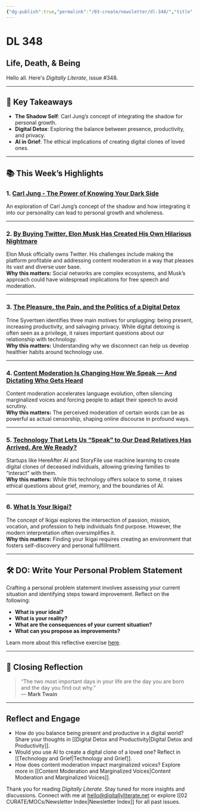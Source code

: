 ```yaml
---
{"dg-publish":true,"permalink":"/03-create/newsletter/dl-348/","title":"Life, Death, & Being","tags":["data","disinformation","futures","identity","privacy","security","social-media"]}
---
```



# DL 348

## Life, Death, & Being

Hello all. Here's _Digitally Literate_, issue #348.

---

## 🔖 Key Takeaways

- **The Shadow Self**: Carl Jung’s concept of integrating the shadow for personal growth.  
- **Digital Detox**: Exploring the balance between presence, productivity, and privacy.  
- **AI in Grief**: The ethical implications of creating digital clones of loved ones.  

---

## 📚 This Week’s Highlights

### 1. **[Carl Jung - The Power of Knowing Your Dark Side](https://www.youtube.com/watch?v=rgLQWutNxKc)**  
An exploration of Carl Jung’s concept of the shadow and how integrating it into our personality can lead to personal growth and wholeness.  

---

### 2. **[By Buying Twitter, Elon Musk Has Created His Own Hilarious Nightmare](https://theintercept.com/2022-10-28/elon-musk-twitter/)**  
Elon Musk officially owns Twitter. His challenges include making the platform profitable and addressing content moderation in a way that pleases its vast and diverse user base.  
**Why this matters:** Social networks are complex ecosystems, and Musk’s approach could have widespread implications for free speech and moderation.

---

### 3. **[The Pleasure, the Pain, and the Politics of a Digital Detox](https://psyche.co/ideas/the-pleasure-the-pain-and-the-politics-of-a-digital-detox)**  
Trine Syvertsen identifies three main motives for unplugging: being present, increasing productivity, and salvaging privacy. While digital detoxing is often seen as a privilege, it raises important questions about our relationship with technology.  
**Why this matters:** Understanding why we disconnect can help us develop healthier habits around technology use.

---

### 4. **[Content Moderation Is Changing How We Speak — And Dictating Who Gets Heard](https://mashable.com/article/content-moderation-changing-language-fast)**  
Content moderation accelerates language evolution, often silencing marginalized voices and forcing people to adapt their speech to avoid scrutiny.  
**Why this matters:** The perceived moderation of certain words can be as powerful as actual censorship, shaping online discourse in profound ways.

---

### 5. **[Technology That Lets Us “Speak” to Our Dead Relatives Has Arrived. Are We Ready?](https://www.technologyreview.com/2022-10-18/1061320/digital-clones-of-dead-people)**  
Startups like HereAfter AI and StoryFile use machine learning to create digital clones of deceased individuals, allowing grieving families to “interact” with them.  
**Why this matters:** While this technology offers solace to some, it raises ethical questions about grief, memory, and the boundaries of AI.

---

### 6. **[What Is Your Ikigai?](https://blog.learnlife.com/what-is-your-ikigai)**  
The concept of Ikigai explores the intersection of passion, mission, vocation, and profession to help individuals find purpose. However, the modern interpretation often oversimplifies it.  
**Why this matters:** Finding your Ikigai requires creating an environment that fosters self-discovery and personal fulfillment.

---

## 🛠️ DO: Write Your Personal Problem Statement

Crafting a personal problem statement involves assessing your current situation and identifying steps toward improvement. Reflect on the following:

- **What is your ideal?**  
- **What is your reality?**  
- **What are the consequences of your current situation?**  
- **What can you propose as improvements?**

Learn more about this reflective exercise [here](https://nesslabs.com/personal-problem-statement).

---

## 🌟 Closing Reflection

> “The two most important days in your life are the day you are born and the day you find out why.”  
> — **Mark Twain**

---

## Reflect and Engage

- How do you balance being present and productive in a digital world? Share your thoughts in [[Digital Detox and Productivity\|Digital Detox and Productivity]].  
- Would you use AI to create a digital clone of a loved one? Reflect in [[Technology and Grief\|Technology and Grief]].  
- How does content moderation impact marginalized voices? Explore more in [[Content Moderation and Marginalized Voices\|Content Moderation and Marginalized Voices]].

Thank you for reading _Digitally Literate_. Stay tuned for more insights and discussions. Connect with me at [hello@digitallyliterate.net](mailto:hello@digitallyliterate.net) or explore [[02 CURATE/MOCs/Newsletter Index\|Newsletter Index]] for all past issues.
